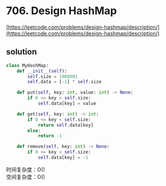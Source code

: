 # 706. Design HashMap
[https://leetcode.com/problems/design-hashmap/description/](https://leetcode.com/problems/design-hashmap/description/)


## solution

```python
class MyHashMap:
    def __init__(self):
        self.size = 1000001
        self.data = [-1] * self.size

    def put(self, key: int, value: int) -> None:
        if 0 <= key < self.size:
            self.data[key] = value

    def get(self, key: int) -> int:
        if 0 <= key < self.size:
            return self.data[key]
        else:
            return -1

    def remove(self, key: int) -> None:
        if 0 <= key < self.size:
            self.data[key] = -1
```
时间复杂度：O() <br>
空间复杂度：O()
